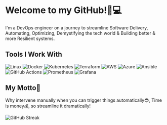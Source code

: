# Welcome to my GitHub!🚀💻
I'm a DevOps engineer on a journey to streamline Software Delivery, Automating, Optimizing, Demystifying the tech world & Building better & more Resilient systems.


## Tools I Work With

![Linux](https://img.shields.io/badge/Linux-FCC624?style=flat-square&logo=linux&logoColor=black)
![Docker](https://img.shields.io/badge/Docker-2496ED?style=flat-square&logo=docker&logoColor=white)
![Kubernetes](https://img.shields.io/badge/Kubernetes-326CE5?style=flat-square&logo=kubernetes&logoColor=white)
![Terraform](https://img.shields.io/badge/Terraform-7B42BC?style=flat-square&logo=terraform&logoColor=white)
![AWS](https://img.shields.io/badge/AWS-232F3E?style=flat-square&logo=amazon-aws&logoColor=white)
![Azure](https://img.shields.io/badge/Azure-0078D4?style=flat-square&logo=microsoft-azure&logoColor=white)
![Ansible](https://img.shields.io/badge/Ansible-EE0000?style=flat-square&logo=ansible&logoColor=white)
![GitHub Actions](https://img.shields.io/badge/GitHub_Actions-2088FF?style=flat-square&logo=github-actions&logoColor=white)
![Prometheus](https://img.shields.io/badge/Prometheus-E6522C?style=flat-square&logo=prometheus&logoColor=white)
![Grafana](https://img.shields.io/badge/Grafana-F46800?style=flat-square&logo=grafana&logoColor=white)


##  My Motto🎯
Why intervene manually when you can trigger things automatically😎,
Time is money💰, so streamline it dramatically!



![GitHub Streak](https://github-readme-streak-stats.herokuapp.com/?user=MeenalJy&theme=dark&date_format=M%20j%5B%2C%20Y%5D)


<!--
**MeenalJy/MeenalJy** is a ✨ _special_ ✨ repository because its `README.md` (this file) appears on your GitHub profile.

Here are some ideas to get you started:


-->
